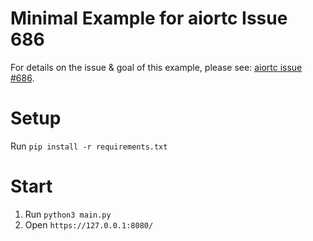 # Minimal Example for aiortc Issue 686

For details on the issue & goal of this example, please see: [aiortc issue #686](https://github.com/aiortc/aiortc/issues/686).

# Setup

Run `pip install -r requirements.txt`

# Start

1. Run `python3 main.py`
2. Open `https://127.0.0.1:8080/`
